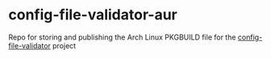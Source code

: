 # config-file-validator-aur
Repo for storing and publishing the Arch Linux PKGBUILD file for the [config-file-validator](https://github.com/Boeing/config-file-validator) project
